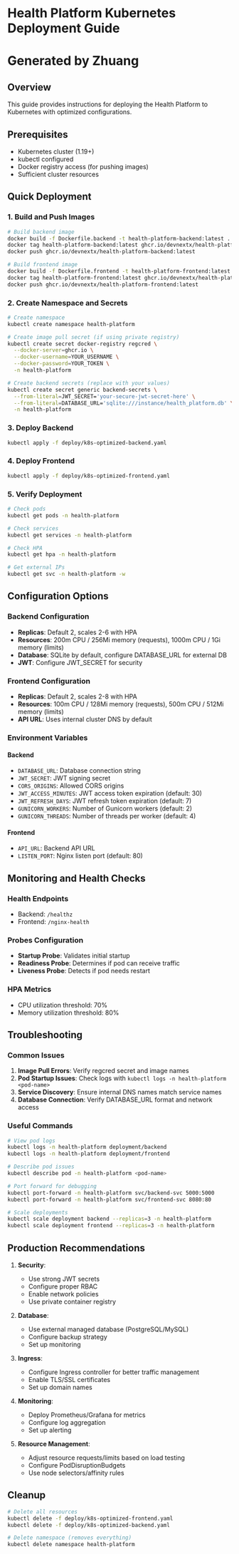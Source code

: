 # Health Platform Kubernetes Deployment Guide
# Generated by Zhuang

## Overview
This guide provides instructions for deploying the Health Platform to Kubernetes with optimized configurations.

## Prerequisites
- Kubernetes cluster (1.19+)
- kubectl configured
- Docker registry access (for pushing images)
- Sufficient cluster resources

## Quick Deployment

### 1. Build and Push Images
```bash
# Build backend image
docker build -f Dockerfile.backend -t health-platform-backend:latest .
docker tag health-platform-backend:latest ghcr.io/devnextx/health-platform-backend:latest
docker push ghcr.io/devnextx/health-platform-backend:latest

# Build frontend image
docker build -f Dockerfile.frontend -t health-platform-frontend:latest .
docker tag health-platform-frontend:latest ghcr.io/devnextx/health-platform-frontend:latest
docker push ghcr.io/devnextx/health-platform-frontend:latest
```

### 2. Create Namespace and Secrets
```bash
# Create namespace
kubectl create namespace health-platform

# Create image pull secret (if using private registry)
kubectl create secret docker-registry regcred \
  --docker-server=ghcr.io \
  --docker-username=YOUR_USERNAME \
  --docker-password=YOUR_TOKEN \
  -n health-platform

# Create backend secrets (replace with your values)
kubectl create secret generic backend-secrets \
  --from-literal=JWT_SECRET='your-secure-jwt-secret-here' \
  --from-literal=DATABASE_URL='sqlite:///instance/health_platform.db' \
  -n health-platform
```

### 3. Deploy Backend
```bash
kubectl apply -f deploy/k8s-optimized-backend.yaml
```

### 4. Deploy Frontend
```bash
kubectl apply -f deploy/k8s-optimized-frontend.yaml
```

### 5. Verify Deployment
```bash
# Check pods
kubectl get pods -n health-platform

# Check services
kubectl get services -n health-platform

# Check HPA
kubectl get hpa -n health-platform

# Get external IPs
kubectl get svc -n health-platform -w
```

## Configuration Options

### Backend Configuration
- **Replicas**: Default 2, scales 2-6 with HPA
- **Resources**: 200m CPU / 256Mi memory (requests), 1000m CPU / 1Gi memory (limits)
- **Database**: SQLite by default, configure DATABASE_URL for external DB
- **JWT**: Configure JWT_SECRET for security

### Frontend Configuration
- **Replicas**: Default 2, scales 2-8 with HPA
- **Resources**: 100m CPU / 128Mi memory (requests), 500m CPU / 512Mi memory (limits)
- **API URL**: Uses internal cluster DNS by default

### Environment Variables

#### Backend
- `DATABASE_URL`: Database connection string
- `JWT_SECRET`: JWT signing secret
- `CORS_ORIGINS`: Allowed CORS origins
- `JWT_ACCESS_MINUTES`: JWT access token expiration (default: 30)
- `JWT_REFRESH_DAYS`: JWT refresh token expiration (default: 7)
- `GUNICORN_WORKERS`: Number of Gunicorn workers (default: 2)
- `GUNICORN_THREADS`: Number of threads per worker (default: 4)

#### Frontend
- `API_URL`: Backend API URL
- `LISTEN_PORT`: Nginx listen port (default: 80)

## Monitoring and Health Checks

### Health Endpoints
- Backend: `/healthz`
- Frontend: `/nginx-health`

### Probes Configuration
- **Startup Probe**: Validates initial startup
- **Readiness Probe**: Determines if pod can receive traffic
- **Liveness Probe**: Detects if pod needs restart

### HPA Metrics
- CPU utilization threshold: 70%
- Memory utilization threshold: 80%

## Troubleshooting

### Common Issues
1. **Image Pull Errors**: Verify regcred secret and image names
2. **Pod Startup Issues**: Check logs with `kubectl logs -n health-platform <pod-name>`
3. **Service Discovery**: Ensure internal DNS names match service names
4. **Database Connection**: Verify DATABASE_URL format and network access

### Useful Commands
```bash
# View pod logs
kubectl logs -n health-platform deployment/backend
kubectl logs -n health-platform deployment/frontend

# Describe pod issues
kubectl describe pod -n health-platform <pod-name>

# Port forward for debugging
kubectl port-forward -n health-platform svc/backend-svc 5000:5000
kubectl port-forward -n health-platform svc/frontend-svc 8080:80

# Scale deployments
kubectl scale deployment backend --replicas=3 -n health-platform
kubectl scale deployment frontend --replicas=3 -n health-platform
```

## Production Recommendations

1. **Security**:
   - Use strong JWT secrets
   - Configure proper RBAC
   - Enable network policies
   - Use private container registry

2. **Database**:
   - Use external managed database (PostgreSQL/MySQL)
   - Configure backup strategy
   - Set up monitoring

3. **Ingress**:
   - Configure Ingress controller for better traffic management
   - Enable TLS/SSL certificates
   - Set up domain names

4. **Monitoring**:
   - Deploy Prometheus/Grafana for metrics
   - Configure log aggregation
   - Set up alerting

5. **Resource Management**:
   - Adjust resource requests/limits based on load testing
   - Configure PodDisruptionBudgets
   - Use node selectors/affinity rules

## Cleanup
```bash
# Delete all resources
kubectl delete -f deploy/k8s-optimized-frontend.yaml
kubectl delete -f deploy/k8s-optimized-backend.yaml

# Delete namespace (removes everything)
kubectl delete namespace health-platform
```
